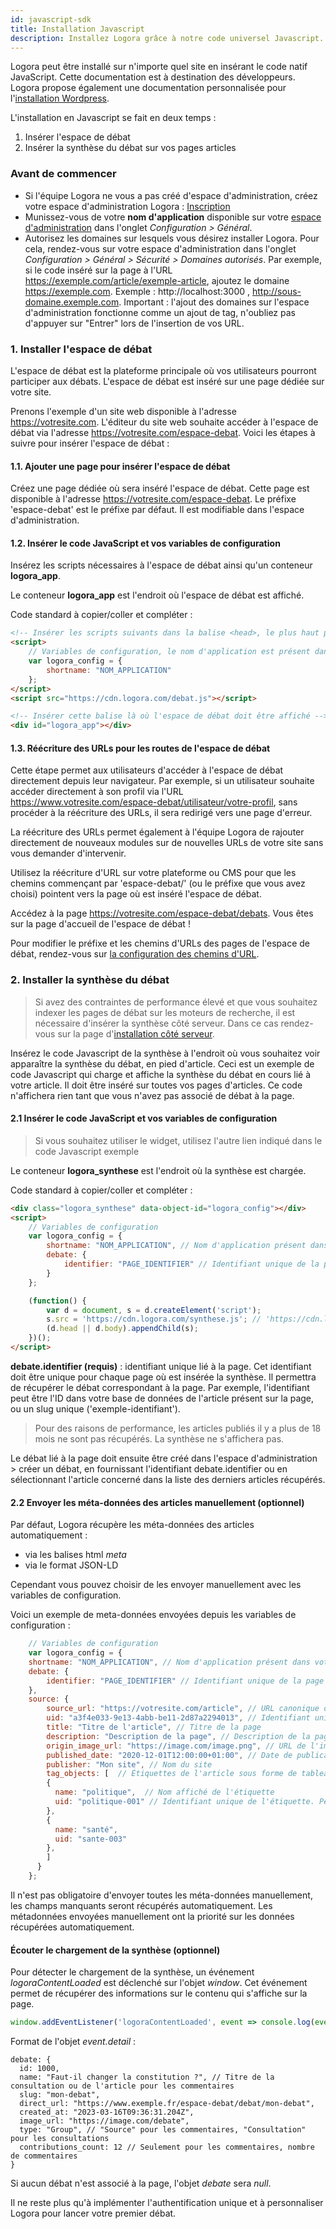 ```yaml
---
id: javascript-sdk
title: Installation Javascript
description: Installez Logora grâce à notre code universel Javascript.
---
```


Logora peut être installé sur n'importe quel site en insérant le code natif JavaScript. Cette documentation est à destination des développeurs. Logora propose également une documentation personnalisée pour l'[installation Wordpress](installation/wordpress).

L'installation en Javascript se fait en deux temps :
1. Insérer l'espace de débat 
2. Insérer la synthèse du débat sur vos pages articles
	 
### Avant de commencer 

- Si l'équipe Logora ne vous a pas créé d'espace d'administration, créez votre espace d'administration Logora : [Inscription](https://logora.fr/signup)
- Munissez-vous de votre **nom d'application** disponible sur votre [espace d'administration](https://admin.logora.fr) dans l'onglet *Configuration > Général*.
- Autorisez les domaines sur lesquels vous désirez installer Logora. Pour cela, rendez-vous sur votre espace d'administration dans l'onglet *Configuration > Général > Sécurité > Domaines autorisés*. Par exemple, si le code inséré sur la page à l'URL https://exemple.com/article/exemple-article, ajoutez le domaine https://exemple.com. Exemple : http://localhost:3000 , http://sous-domaine.exemple.com.  Important : l'ajout des domaines sur l'espace d'administration fonctionne comme un ajout de tag, n'oubliez pas d'appuyer sur "Entrer" lors de l'insertion de vos URL.

### 1. Installer l'espace de débat 


L'espace de débat est la plateforme principale où vos utilisateurs pourront participer aux débats. L'espace de débat est inséré sur une page dédiée sur votre site. 


Prenons l'exemple d'un site web disponible à l'adresse https://votresite.com. L'éditeur du site web souhaite accéder à l'espace de débat via l'adresse https://votresite.com/espace-debat. Voici les étapes à suivre pour insérer l'espace de débat :

#### 1.1. Ajouter une page pour insérer l'espace de débat


Créez une page dédiée où sera inséré l'espace de débat. Cette page est disponible à l'adresse https://votresite.com/espace-debat. Le préfixe 'espace-debat' est le préfixe par défaut. Il est modifiable dans l'espace d'administration.


#### 1.2. Insérer le code JavaScript et vos variables de configuration


Insérez les scripts nécessaires à l'espace de débat ainsi qu'un conteneur **logora_app**. 

Le conteneur **logora_app** est l'endroit où l'espace de débat est affiché.

Code standard à copier/coller et compléter : 

```html
<!-- Insérer les scripts suivants dans la balise <head>, le plus haut possible dans la page -->
<script>
    // Variables de configuration, le nom d'application est présent dans votre espace d'administration
    var logora_config = {
        shortname: "NOM_APPLICATION"
    };
</script>
<script src="https://cdn.logora.com/debat.js"></script>
```

```html
<!-- Insérer cette balise là où l'espace de débat doit être affiché -->
<div id="logora_app"></div>
```

#### 1.3. Réécriture des URLs pour les routes de l'espace de débat

Cette étape permet aux utilisateurs d'accéder à l'espace de débat directement depuis leur navigateur. 
Par exemple, si un utilisateur souhaite accéder directement à son profil via l'URL https://www.votresite.com/espace-debat/utilisateur/votre-profil, sans procéder à la réécriture des URLs, il sera redirigé vers une page d'erreur. 

La réécriture des URLs permet également à l'équipe Logora de rajouter directement de nouveaux modules sur de nouvelles URLs de votre site sans vous demander d'intervenir. 

Utilisez la réécriture d'URL sur votre plateforme ou CMS pour que les chemins commençant par 'espace-debat/' (ou le préfixe que vous avez choisi) pointent vers la page où est inséré l'espace de débat.

Accédez à la page https://votresite.com/espace-debat/debats. Vous êtes sur la page d'accueil de l'espace de débat !

Pour modifier le préfixe et les chemins d'URLs des pages de l'espace de débat, rendez-vous sur [la configuration des chemins d'URL](configuration/routes.md).


### 2. Installer la synthèse du débat 

> Si avez des contraintes de performance élevé et que vous souhaitez indexer les pages de débat sur les moteurs de recherche, il est nécessaire d'insérer la synthèse côté serveur. Dans ce cas rendez-vous sur la page d'[installation côté serveur](installation/api.md).

Insérez le code Javascript de la synthèse à l'endroit où vous souhaitez voir apparaître la synthèse du débat, en pied d'article. Ceci est un exemple de code Javascript qui charge et affiche la synthèse du débat en cours lié à votre article. Il doit être inséré sur toutes vos pages d'articles. Ce code n'affichera rien tant que vous n'avez pas associé de débat à la page.

#### 2.1 Insérer le code JavaScript et vos variables de configuration

> Si vous souhaitez utiliser le widget, utilisez l'autre lien indiqué dans le code Javascript exemple

Le conteneur **logora_synthese** est l'endroit où la synthèse est chargée.

Code standard à copier/coller et compléter :

```html
<div class="logora_synthese" data-object-id="logora_config"></div>
<script>
    // Variables de configuration
    var logora_config = {
        shortname: "NOM_APPLICATION", // Nom d'application présent dans votre espace d'administration
        debate: {
            identifier: "PAGE_IDENTIFIER" // Identifiant unique de la page
        }
    };

    (function() {
        var d = document, s = d.createElement('script');
        s.src = 'https://cdn.logora.com/synthese.js'; // 'https://cdn.logora.com/widget.js' pour le widget
        (d.head || d.body).appendChild(s);
    })();
</script>
```

**debate.identifier (requis)** : identifiant unique lié à la page. Cet identifiant doit être unique pour chaque page où est insérée la synthèse. Il permettra de récupérer le débat correspondant à la page. Par exemple, l'identifiant peut être l'ID dans votre base de données de l'article présent sur la page, ou un slug unique ('exemple-identifiant').

> Pour des raisons de performance, les articles publiés il y a plus de 18 mois ne sont pas récupérés. La synthèse ne s'affichera pas.

Le débat lié à la page doit ensuite être créé dans l'espace d'administration > créer un débat, en fournissant l'identifiant debate.identifier ou en sélectionnant l'article concerné dans la liste des derniers articles récupérés. 

#### 2.2 Envoyer les méta-données des articles manuellement (optionnel)

Par défaut, Logora récupère les méta-données des articles automatiquement :
- via les balises html _meta_
- via le format JSON-LD

Cependant vous pouvez choisir de les envoyer manuellement avec les variables de configuration.

Voici un exemple de meta-données envoyées depuis les variables de configuration :

```javascript
    // Variables de configuration
    var logora_config = {
	shortname: "NOM_APPLICATION", // Nom d'application présent dans votre espace d'administration
	debate: {
	    identifier: "PAGE_IDENTIFIER" // Identifiant unique de la page
	},
	source: {
	    source_url: "https://votresite.com/article", // URL canonique de la page
	    uid: "a3f4e033-9e13-4abb-be11-2d87a2294013", // Identifiant unique de la page
	    title: "Titre de l'article", // Titre de la page
	    description: "Description de la page", // Description de la page
	    origin_image_url: "https://image.com/image.png", // URL de l'image de la page
	    published_date: "2020-12-01T12:00:00+01:00", // Date de publication de la page au format ISO_8601
	    publisher: "Mon site", // Nom du site
	    tag_objects: [  // Étiquettes de l'article sous forme de tableau d'objets
		{ 
		  name: "politique",  // Nom affiché de l'étiquette
		  uid: "politique-001" // Identifiant unique de l'étiquette. Peut être omis si les noms sont déjà uniques
		}, 
		{ 
		  name: "santé", 
		  uid: "sante-003" 
		},
	    ]
	  }
    };
```

Il n'est pas obligatoire d'envoyer toutes les méta-données manuellement, les champs manquants seront récupérés automatiquement. Les métadonnées envoyées manuellement ont la priorité sur les données récupérées automatiquement.


#### Écouter le chargement de la synthèse (optionnel)

Pour détecter le chargement de la synthèse, un événement _logoraContentLoaded_ est déclenché sur l'objet _window_.
Cet événement permet de récupérer des informations sur le contenu qui s'affiche sur la page.

```javascript
window.addEventListener('logoraContentLoaded', event => console.log(event.detail));
```
Format de l'objet _event.detail_ :
```
debate: {
  id: 1000,
  name: "Faut-il changer la constitution ?", // Titre de la consultation ou de l'article pour les commentaires
  slug: "mon-debat",
  direct_url: "https://www.exemple.fr/espace-debat/debat/mon-debat",
  created_at: "2023-03-16T09:36:31.204Z",
  image_url: "https://image.com/debate",
  type: "Group", // "Source" pour les commentaires, "Consultation" pour les consultations
  contributions_count: 12 // Seulement pour les commentaires, nombre de commentaires
}
```
Si aucun débat n'est associé à la page, l'objet _debate_ sera _null_.

Il ne reste plus qu'à implémenter l'authentification unique et à personnaliser Logora pour lancer votre premier débat. 

